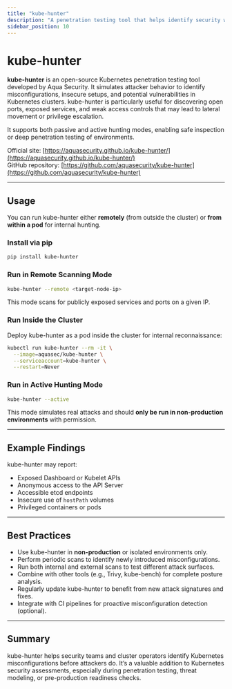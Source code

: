```yaml
---
title: "kube-hunter"
description: "A penetration testing tool that helps identify security weaknesses in Kubernetes clusters by simulating real-world attack vectors."
sidebar_position: 10
---
```


# kube-hunter

**kube-hunter** is an open-source Kubernetes penetration testing tool developed by Aqua Security. It simulates attacker behavior to identify misconfigurations, insecure setups, and potential vulnerabilities in Kubernetes clusters. kube-hunter is particularly useful for discovering open ports, exposed services, and weak access controls that may lead to lateral movement or privilege escalation.

It supports both passive and active hunting modes, enabling safe inspection or deep penetration testing of environments.

Official site: [https://aquasecurity.github.io/kube-hunter/](https://aquasecurity.github.io/kube-hunter/)  
GitHub repository: [https://github.com/aquasecurity/kube-hunter](https://github.com/aquasecurity/kube-hunter)

---

## Usage

You can run kube-hunter either **remotely** (from outside the cluster) or **from within a pod** for internal hunting.

### Install via pip

```bash
pip install kube-hunter
```

### Run in Remote Scanning Mode

```bash
kube-hunter --remote <target-node-ip>
```

This mode scans for publicly exposed services and ports on a given IP.

### Run Inside the Cluster

Deploy kube-hunter as a pod inside the cluster for internal reconnaissance:

```bash
kubectl run kube-hunter --rm -it \
  --image=aquasec/kube-hunter \
  --serviceaccount=kube-hunter \
  --restart=Never
```

### Run in Active Hunting Mode

```bash
kube-hunter --active
```

This mode simulates real attacks and should **only be run in non-production environments** with permission.

---

## Example Findings

kube-hunter may report:

- Exposed Dashboard or Kubelet APIs
- Anonymous access to the API Server
- Accessible etcd endpoints
- Insecure use of `hostPath` volumes
- Privileged containers or pods

---

## Best Practices

- Use kube-hunter in **non-production** or isolated environments only.
- Perform periodic scans to identify newly introduced misconfigurations.
- Run both internal and external scans to test different attack surfaces.
- Combine with other tools (e.g., Trivy, kube-bench) for complete posture analysis.
- Regularly update kube-hunter to benefit from new attack signatures and fixes.
- Integrate with CI pipelines for proactive misconfiguration detection (optional).

---

## Summary

kube-hunter helps security teams and cluster operators identify Kubernetes misconfigurations before attackers do. It’s a valuable addition to Kubernetes security assessments, especially during penetration testing, threat modeling, or pre-production readiness checks.
